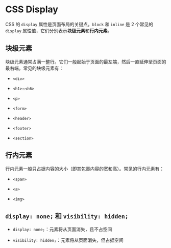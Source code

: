 # CSS Display

CSS 的 `display` 属性是页面布局的关键点。`block` 和 `inline` 是 2 个常见的 `display` 属性值，它们分别表示**块级元素**和**行内元素**。

## 块级元素

块级元素通常占满一整行。它们一般起始于页面的最左端，然后一直延伸至页面的最右端。常见的块级元素有：

- `<div>`

- `<h1>`~`<h6>`

- `<p>`

- `<form>`

- `<header>`

- `<footer>`

- `<section>`

## 行内元素

行内元素一般只占据内容的大小（即其包裹内容的宽和高）。常见的行内元素有：

- `<span>`

- `<a>`

- `<img>`

## `display: none;` 和 `visibility: hidden;`

- `display: none;`：元素将从页面消失，且不占空间

- `visibility: hidden;`：元素将从页面消失，但占据空间